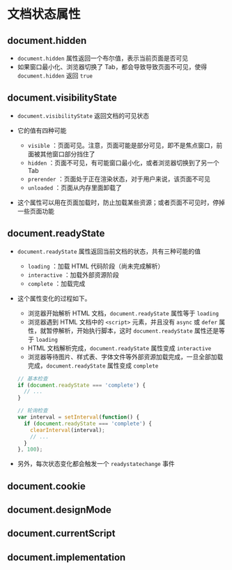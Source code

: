 # 文档状态属性

## document.hidden

+ `document.hidden` 属性返回一个布尔值，表示当前页面是否可见
+ 如果窗口最小化、浏览器切换了 Tab，都会导致导致页面不可见，使得 `document.hidden` 返回 `true`

## document.visibilityState

+ `document.visibilityState` 返回文档的可见状态

+ 它的值有四种可能

  + `visible` ：页面可见。注意，页面可能是部分可见，即不是焦点窗口，前面被其他窗口部分挡住了
  + `hidden` ：页面不可见，有可能窗口最小化，或者浏览器切换到了另一个 Tab
  + `prerender` ：页面处于正在渲染状态，对于用户来说，该页面不可见
  + `unloaded` ：页面从内存里面卸载了

+ 这个属性可以用在页面加载时，防止加载某些资源；或者页面不可见时，停掉一些页面功能

## document.readyState

+ `document.readyState` 属性返回当前文档的状态，共有三种可能的值

  + `loading` ：加载 HTML 代码阶段（尚未完成解析）
  + `interactive` ：加载外部资源阶段
  + `complete` ：加载完成

+ 这个属性变化的过程如下。

  + 浏览器开始解析 HTML 文档，`document.readyState` 属性等于 `loading`
  + 浏览器遇到 HTML 文档中的 `<script>` 元素，并且没有 `async` 或 `defer` 属性，就暂停解析，开始执行脚本，这时 `document.readyState` 属性还是等于 `loading`
  + HTML 文档解析完成，`document.readyState` 属性变成 `interactive`
  + 浏览器等待图片、样式表、字体文件等外部资源加载完成，一旦全部加载完成，`document.readyState` 属性变成 `complete`

  ```js
  // 基本检查
  if (document.readyState === 'complete') {
    // ...
  }

  // 轮询检查
  var interval = setInterval(function() {
    if (document.readyState === 'complete') {
      clearInterval(interval);
      // ...
    }
  }, 100);
  ```

+ 另外，每次状态变化都会触发一个 `readystatechange` 事件

## document.cookie


## document.designMode

## document.currentScript

## document.implementation

